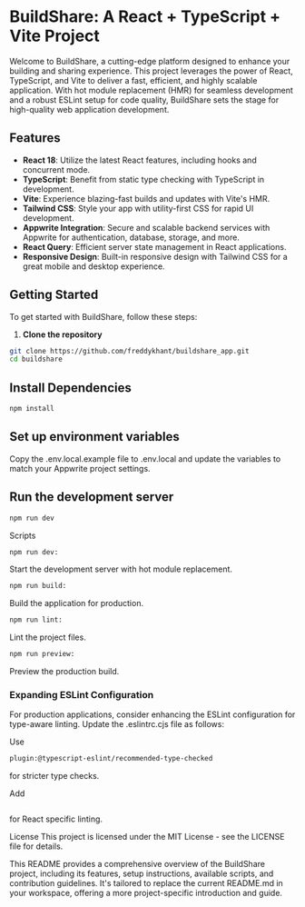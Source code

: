# BuildShare: A React + TypeScript + Vite Project

Welcome to BuildShare, a cutting-edge platform designed to enhance your building and sharing experience. This project leverages the power of React, TypeScript, and Vite to deliver a fast, efficient, and highly scalable application. With hot module replacement (HMR) for seamless development and a robust ESLint setup for code quality, BuildShare sets the stage for high-quality web application development.

## Features

- **React 18**: Utilize the latest React features, including hooks and concurrent mode.
- **TypeScript**: Benefit from static type checking with TypeScript in development.
- **Vite**: Experience blazing-fast builds and updates with Vite's HMR.
- **Tailwind CSS**: Style your app with utility-first CSS for rapid UI development.
- **Appwrite Integration**: Secure and scalable backend services with Appwrite for authentication, database, storage, and more.
- **React Query**: Efficient server state management in React applications.
- **Responsive Design**: Built-in responsive design with Tailwind CSS for a great mobile and desktop experience.

## Getting Started

To get started with BuildShare, follow these steps:

1. **Clone the repository**

```sh
git clone https://github.com/freddykhant/buildshare_app.git
cd buildshare
```

## Install Dependencies

```sh
npm install
```

## Set up environment variables

Copy the .env.local.example file to .env.local and update the variables to match your Appwrite project settings.

## Run the development server

```sh
npm run dev
```

Scripts

```sh
npm run dev:
```

Start the development server with hot module replacement.

```sh
npm run build:
```

Build the application for production.

```sh
npm run lint:
```

Lint the project files.

```sh
npm run preview:
```

Preview the production build.

### Expanding ESLint Configuration

For production applications, consider enhancing the ESLint configuration for type-aware linting. Update the .eslintrc.cjs file as follows:

Use

```sh
plugin:@typescript-eslint/recommended-type-checked
```

for stricter type checks.

Add

```shplugin:react/recommended and plugin:react-hooks/recommended

```

for React specific linting.

License
This project is licensed under the MIT License - see the LICENSE file for details.

This README provides a comprehensive overview of the BuildShare project, including its features, setup instructions, available scripts, and contribution guidelines. It's tailored to replace the current README.md in your workspace, offering a more project-specific introduction and guide.
